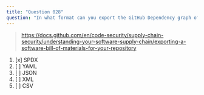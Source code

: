 ```yaml
---
title: "Question 028"
question: "In what format can you export the GitHub Dependency graph of your repository?"
---
```



> https://docs.github.com/en/code-security/supply-chain-security/understanding-your-software-supply-chain/exporting-a-software-bill-of-materials-for-your-repository
1. [x] SPDX
1. [ ] YAML
1. [ ] JSON
1. [ ] XML
1. [ ] CSV
